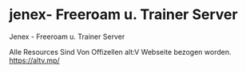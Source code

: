 # jenex- Freeroam u. Trainer Server

Jenex - Freeroam u. Trainer Server

Alle Resources Sind Von Offizellen alt:V Webseite bezogen worden.
https://altv.mp/



